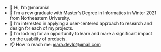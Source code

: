 - 👋 Hi, I’m @maranial 
- 🌱 I’m a new graduate with Master's Degree in Informatics in Winter 2021 from Northeastern University. 
- 👀 I’m interested in applying a user-centered approach to research and design for each of my projects.
- 💞️ I’m looking for an opportunity to learn and make a significant impact on the usability of products. 
- 📫 How to reach me: mara.devlp@gmail.com 

<!---
maranial/maranial is a ✨ special ✨ repository because its `README.md` (this file) appears on your GitHub profile.
You can click the Preview link to take a look at your changes.
--->
